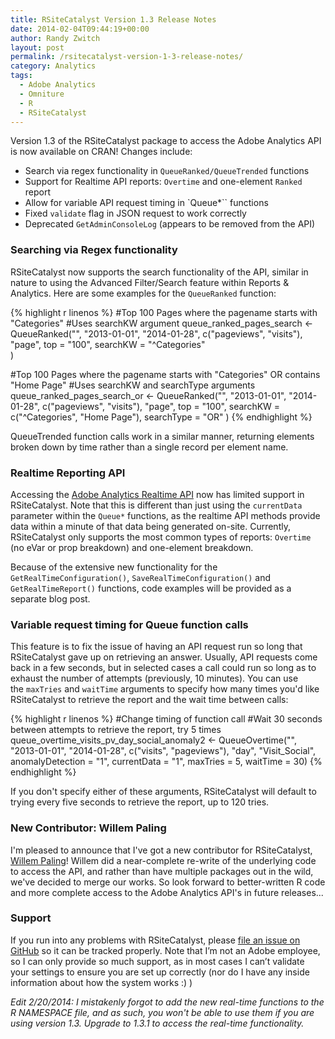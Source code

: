 ```yaml
---
title: RSiteCatalyst Version 1.3 Release Notes
date: 2014-02-04T09:44:19+00:00
author: Randy Zwitch
layout: post
permalink: /rsitecatalyst-version-1-3-release-notes/
category: Analytics
tags:
  - Adobe Analytics
  - Omniture
  - R
  - RSiteCatalyst
---
```

Version 1.3 of the RSiteCatalyst package to access the Adobe Analytics API is now available on CRAN! Changes include:

  * Search via regex functionality in `QueueRanked/QueueTrended` functions
  * Support for Realtime API reports: `Overtime` and one-element `Ranked` report
  * Allow for variable API request timing in `Queue*`` functions
  * Fixed `validate` flag in JSON request to work correctly
  * Deprecated `GetAdminConsoleLog` (appears to be removed from the API)

### Searching via Regex functionality

RSiteCatalyst now supports the search functionality of the API, similar in nature to using the Advanced Filter/Search feature within Reports & Analytics. Here are some examples for the `QueueRanked` function:

{% highlight r linenos %}
#Top 100 Pages where the pagename starts with "Categories"
#Uses searchKW argument
queue_ranked_pages_search <- QueueRanked("<reportsuite>",
                                         "2013-01-01",
                                         "2014-01-28",
                                         c("pageviews", "visits"),
                                         "page",
                                         top = "100",
                                         searchKW = "^Categories"  
                                          )

#Top 100 Pages where the pagename starts with "Categories" OR contains "Home Page"
#Uses searchKW and searchType arguments
queue_ranked_pages_search_or <- QueueRanked("<reportsuite>",
                                            "2013-01-01",
                                            "2014-01-28",
                                            c("pageviews", "visits"),
                                            "page",
                                            top = "100",
                                            searchKW = c("^Categories", "Home Page"),
                                            searchType = "OR"
                                            )
{% endhighlight %}

QueueTrended function calls work in a similar manner, returning elements broken down by time rather than a single record per element name.

### Realtime Reporting API

Accessing the [Adobe Analytics Realtime API](https://developer.omniture.com/en_US/documentation/sitecatalyst-reporting/c-real-time#concept_AD1D9EC2BC9C4897B9DE3C99D0066B8E) now has limited support in RSiteCatalyst. Note that this is different than just using the `currentData` parameter within the `Queue*` functions, as the realtime API methods provide data within a minute of that data being generated on-site. Currently, RSiteCatalyst only supports the most common types of reports: `Overtime` (no eVar or prop breakdown) and one-element breakdown.

Because of the extensive new functionality for the `GetRealTimeConfiguration()`, `SaveRealTimeConfiguration()` and `GetRealTimeReport()` functions, code examples will be provided as a separate blog post.

### Variable request timing for Queue function calls

This feature is to fix the issue of having an API request run so long that RSiteCatalyst gave up on retrieving an answer. Usually, API requests come back in a few seconds, but in selected cases a call could run so long as to exhaust the number of attempts (previously, 10 minutes). You can use the `maxTries` and `waitTime` arguments to specify how many times you'd like RSiteCatalyst to retrieve the report and the wait time between calls:

{% highlight r linenos %}
#Change timing of function call
#Wait 30 seconds between attempts to retrieve the report, try 5 times
queue_overtime_visits_pv_day_social_anomaly2 <- QueueOvertime("<reportsuite>",
                                                              "2013-01-01",
                                                              "2014-01-28",
                                                              c("visits", "pageviews"),
                                                              "day",
                                                              "Visit_Social",
                                                              anomalyDetection = "1",
                                                              currentData = "1",
                                                              maxTries = 5,
                                                              waitTime = 30)
{% endhighlight %}

If you don't specify either of these arguments, RSiteCatalyst will default to trying every five seconds to retrieve the report, up to 120 tries.

### New Contributor: Willem Paling

I'm pleased to announce that I've got a new contributor for RSiteCatalyst, <a title="WillemPaling on Twitter" href="https://twitter.com/WillemPaling" target="_blank">Willem Paling</a>! Willem did a near-complete re-write of the underlying code to access the API, and rather than have multiple packages out in the wild, we've decided to merge our works. So look forward to better-written R code and more complete access to the Adobe Analytics API's in future releases...

### Support

If you run into any problems with RSiteCatalyst, please <a title="RSiteCatalyst GitHub issues" href="https://github.com/randyzwitch/RSiteCatalyst/issues" target="_blank">file an issue on GitHub</a> so it can be tracked properly. Note that I’m not an Adobe employee, so I can only provide so much support, as in most cases I can’t validate your settings to ensure you are set up correctly (nor do I have any inside information about how the system works :) )

_Edit 2/20/2014: I mistakenly forgot to add the new real-time functions to the R NAMESPACE file, and as such, you won't be able to use them if you are using version 1.3. Upgrade to 1.3.1 to access the real-time functionality._
